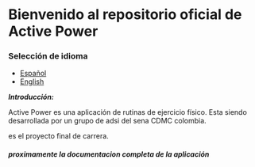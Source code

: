 # Bienvenido al repositorio oficial de Active Power

### Selección de idioma
- [Español](https://github.com/ByGameRusher/ActivePowerFlutter/blob/master/README.md "español")
- [English](https://github.com/ByGameRusher/ActivePowerFlutter/blob/master/READMEus.md "English")

***Introducción:***

Active Power es una aplicación de rutinas de ejercicio físico.
Esta siendo desarrollada por un grupo de adsi del sena CDMC colombia.

es el proyecto final de carrera.

##### proximamente la documentacion completa de la aplicación


